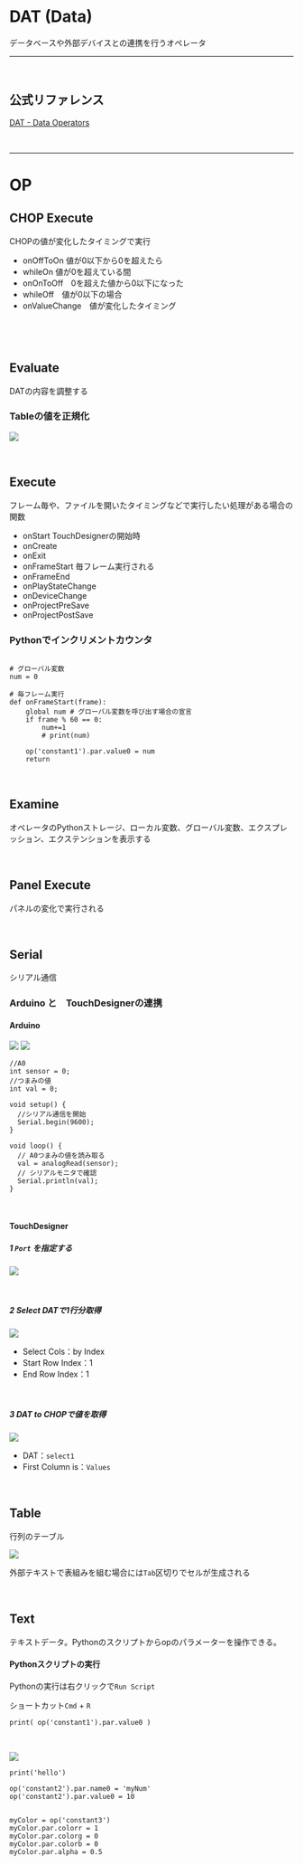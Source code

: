 # DAT (Data)

データベースや外部デバイスとの連携を行うオペレータ

---

&nbsp;
&nbsp;

## 公式リファレンス
[DAT - Data Operators](https://docs.derivative.ca/DAT)


&nbsp;
&nbsp;

---

# OP





## CHOP Execute

CHOPの値が変化したタイミングで実行

* onOffToOn 値が0以下から0を超えたら
* whileOn 値が0を超えている間
* onOnToOff　0を超えた値から0以下になった
* whileOff　値が0以下の場合
* onValueChange　値が変化したタイミング

```


```


&nbsp;
&nbsp;

## Evaluate

DATの内容を調整する


### Tableの値を正規化

![](img/eval_dat.png)


&nbsp;
&nbsp;

## Execute

フレーム毎や、ファイルを開いたタイミングなどで実行したい処理がある場合の関数

* onStart TouchDesignerの開始時
* onCreate
* onExit
* onFrameStart 毎フレーム実行される
* onFrameEnd
* onPlayStateChange
* onDeviceChange
* onProjectPreSave
* onProjectPostSave


### Pythonでインクリメントカウンタ

```

# グローバル変数
num = 0

# 毎フレーム実行
def onFrameStart(frame):
	global num # グローバル変数を呼び出す場合の宣言
	if frame % 60 == 0:
		num+=1
		# print(num)

	op('constant1').par.value0 = num
	return

```

&nbsp;
&nbsp;


## Examine

オペレータのPythonストレージ、ローカル変数、グローバル変数、エクスプレッション、エクステンションを表示する

&nbsp;
&nbsp;

## Panel Execute

パネルの変化で実行される


&nbsp;
&nbsp;



## Serial

シリアル通信


### Arduino と　TouchDesignerの連携

#### Arduino

![](img/arduino_prototyping05.png)
![](img/arduino.png)

```
//A0
int sensor = 0;
//つまみの値
int val = 0;

void setup() {
  //シリアル通信を開始
  Serial.begin(9600);
}

void loop() {
  // A0つまみの値を読み取る
  val = analogRead(sensor);
  // シリアルモニタで確認
  Serial.println(val);
}
```

&nbsp;

#### TouchDesigner

##### 1 `Port` を指定する

![](img/serial_dat1.png)

&nbsp;


##### 2 Select DATで1行分取得

![](img/serial_dat2.png)

* Select Cols：by Index
* Start Row Index：1
* End Row Index：1

&nbsp;

##### 3 DAT to CHOPで値を取得

![](img/serial_dat3.png)

* DAT：`select1`
* First Column is：`Values`

&nbsp;
&nbsp;



## Table
行列のテーブル

![](img/table_dat.png)

外部テキストで表組みを組む場合には`Tab`区切りでセルが生成される

&nbsp;
&nbsp;


## Text

テキストデータ。Pythonのスクリプトからopのパラメーターを操作できる。



#### Pythonスクリプトの実行

Pythonの実行は右クリックで`Run Script` 

ショートカット`Cmd` + `R`

```
print( op('constant1').par.value0 )
```


&nbsp;

![](img/text_dat.png)

```
print('hello')

op('constant2').par.name0 = 'myNum'
op('constant2').par.value0 = 10


myColor = op('constant3')
myColor.par.colorr = 1
myColor.par.colorg = 0
myColor.par.colorb = 0
myColor.par.alpha = 0.5

```

&nbsp;
&nbsp;

